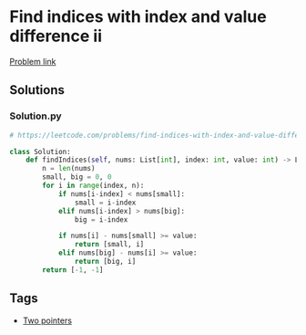# Find indices with index and value difference ii

[Problem link](https://leetcode.com/problems/find-indices-with-index-and-value-difference-ii/)

## Solutions


### Solution.py
```py
# https://leetcode.com/problems/find-indices-with-index-and-value-difference-ii/

class Solution:
    def findIndices(self, nums: List[int], index: int, value: int) -> List[int]:
        n = len(nums)
        small, big = 0, 0
        for i in range(index, n):
            if nums[i-index] < nums[small]:
                small = i-index
            elif nums[i-index] > nums[big]:
                big = i-index

            if nums[i] - nums[small] >= value:
                return [small, i]
            elif nums[big] - nums[i] >= value:
                return [big, i]
        return [-1, -1]
```
## Tags

* [Two pointers](/README.md#Two_pointers)
